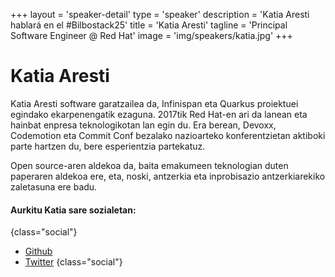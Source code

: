 +++
layout = 'speaker-detail'
type = 'speaker'
description = 'Katia Aresti hablará en el #Bilbostack25'
title = 'Katia Aresti'
tagline = 'Principal Software Engineer @ Red Hat'
image = 'img/speakers/katia.jpg'
+++
# Katia Aresti

Katia Aresti software garatzailea da, Infinispan eta Quarkus proiektuei egindako ekarpenengatik ezaguna. 2017tik Red Hat-en ari da lanean eta hainbat enpresa teknologikotan lan egin du. Era berean, Devoxx, Codemotion eta Commit Conf bezalako nazioarteko konferentzietan aktiboki parte hartzen du, bere esperientzia partekatuz.  

Open source-aren aldekoa da, baita emakumeen teknologian duten paperaren aldekoa ere, eta, noski, antzerkia eta inprobisazio antzerkiarekiko zaletasuna ere badu.

#### Aurkitu Katia sare sozialetan:

{class="social"}

- [Github](https://github.com/karesti)
- [Twitter](https://x.com/karesti)
  {class="social"}
